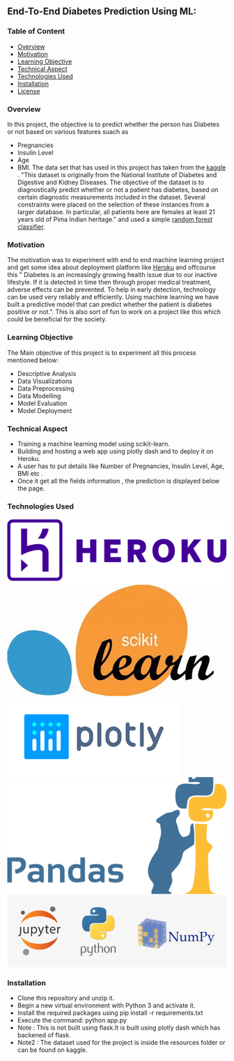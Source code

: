 ## End-To-End Diabetes Prediction Using ML:


### Table of Content
  * [Overview](#overview)
  * [Motivation](#motivation)
  * [Learning Objective](#Learning-Objective)
  * [Technical Aspect](#technical-aspect)
  * [Technologies Used](#technologies-used)
  * [Installation](#installation)
  * [License](#license)


### Overview 
In this project, the objective is to predict whether the person has Diabetes or not based on various features suach as 
- Pregnancies
- Insulin Level
- Age
- BMI.
The data set that has used in this project has taken from the [kaggle](https://www.kaggle.com/) . "This dataset is originally from the National Institute of Diabetes and Digestive and Kidney Diseases. The objective of the dataset is to diagnostically predict whether or not a patient has diabetes, based on certain diagnostic measurements included in the dataset. Several constraints were placed on the selection of these instances from a larger database. In particular, all patients here are females at least 21 years old of Pima Indian heritage." and used a simple [random forest classifier](https://en.wikipedia.org/wiki/Random_forest).   


### Motivation
The motivation was to experiment  with end to end machine learning project and get some idea about deployment platform like [Heroku](https://g.co/kgs/yvsR77) and offcourse this "
Diabetes is an increasingly growing health issue due to our inactive lifestyle. If it is detected in time then through proper medical treatment, adverse effects can be prevented. To help in early detection, technology can be used very reliably and efficiently. Using machine learning we have built a predictive model that can predict whether the patient is diabetes positive or not.".
This is also sort of fun to work on a project like this which could be beneficial for the society. 

### Learning Objective
The Main objective of this project is to experiment all 
this process mentioned below:

- Descriptive Analysis 
- Data Visualizations 
- Data Preprocessing 
- Data Modelling 
- Model Evaluation 
- Model Deployment 

### Technical Aspect 

- Training a machine learning model using scikit-learn. 
- Building and hosting a  web app using plotly dash 
and to deploy it on Heroku. 
- A user has to put details like Number of Pregnancies, Insulin Level, Age, BMI etc . 
- Once it get all the fields information , the prediction is displayed below the page. 

### Technologies Used  
![Heroku](https://github.com/Lingesh1999/END-TO-END-DIABETES-PREDICTION-USING-ML/blob/main/Resources/heroku%20logo.png?raw=true)
![scikit-learn](https://github.com/Lingesh1999/END-TO-END-DIABETES-PREDICTION-USING-ML/blob/main/Resources/OIP.jpg?raw=true)![plotly](https://github.com/Lingesh1999/END-TO-END-DIABETES-PREDICTION-USING-ML/blob/main/Resources/plotly.png?raw=true)
![pandas](https://github.com/Lingesh1999/END-TO-END-DIABETES-PREDICTION-USING-ML/blob/main/Resources/pandas%20logo.png?raw=true)
![python-jupyter_notebook-numpy](https://github.com/Lingesh1999/END-TO-END-DIABETES-PREDICTION-USING-ML/blob/main/Resources/70-701501_jupyter-python-and-numpy-logos-python-jupyter-logo.png?raw=true)

### Installation 
- Clone this repository and unzip it.
- Begin a new virtual environment with Python 3 and activate it.
- Install the required packages using pip install -r requirements.txt
- Execute the command: python app.py
- Note : This is not built using flask.It is built using
plotly dash which has backened of flask.
- Note2 : The dataset used for the project is inside the 
resources folder or can be found on kaggle.
